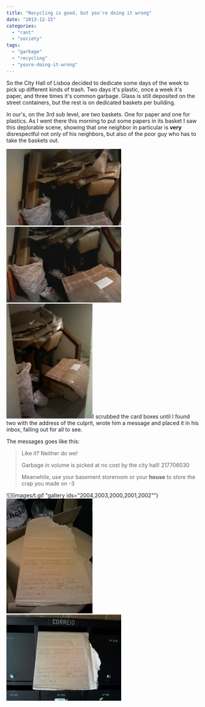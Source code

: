 ```yaml
---
title: "Recycling is good, but you're doing it wrong"
date: "2013-12-15"
categories: 
  - "rant"
  - "society"
tags: 
  - "garbage"
  - "recycling"
  - "youre-doing-it-wrong"
---
```


So the City Hall of Lisboa decided to dedicate some days of the week to pick up different kinds of trash. Two days it's plastic, once a week it's paper, and three times it's common garbage. Glass is still deposited on the street containers, but the rest is on dedicated baskets per building.

In our's, on the 3rd sub level, are two baskets. One for paper and one for plastics. As I went there this morning to put some papers in its basket I saw this deplorable scene, showing that one neighbor in particular is **very** disrespectful not only of his neighbors, but also of the poor guy who has to take the baskets out.

[![PANO_20131215_121100](images/PANO_20131215_121100-e1387126799665-300x200.jpg)](http://blog.1407.org/wp-content/uploads/2013/12/PANO_20131215_121100-e1387126799665.jpg) [![PANO_20131215_121129](images/PANO_20131215_121129-e1387126759705-300x198.jpg)](http://blog.1407.org/wp-content/uploads/2013/12/PANO_20131215_121129-e1387126759705.jpg) [![SAMSUNG](images/IMG_20131215_121043-e1387126851224-225x300.jpg)](http://blog.1407.org/wp-content/uploads/2013/12/IMG_20131215_121043-e1387126851224.jpg)I scrubbed the card boxes until I found two with the address of the culprit, wrote him a message and placed it in his inbox, falling out for all to see.

The messages goes like this:

> Like it? Neither do we!
> 
> Garbage in volume is picked at no cost by the city hall! 217706030
> 
> Meanwhile, use your basement storeroom or your **house** to store the crap you made on -3

![](images/t.gif "gallery ids="2004,2003,2000,2001,2002"")[![SAMSUNG](images/IMG_20131215_121913-e1387126836534-225x300.jpg)](http://blog.1407.org/wp-content/uploads/2013/12/IMG_20131215_121913-e1387126836534.jpg)[![SAMSUNG](images/IMG_20131215_122220-300x225.jpg)](http://blog.1407.org/wp-content/uploads/2013/12/IMG_20131215_122220.jpg)
